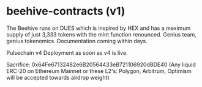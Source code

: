 # beehive-contracts (v1)

The Beehive runs on DUES which is inspired by HEX and has a meximum supply of just 3,333 tokens with the mint function renounced. Genius team, genius tokenomics. Documentation coming within days.

Pulsechain v4 Deployment as soon as v4 is live.

Sacrifice: 0x64Fe67132482e6B20564433eB721106920dBDE40 (Any liquid ERC-20 on Ethereum Mainnet or these L2's: Polygon, Arbitrum, Optimism will be accepted towards airdrop weight)
